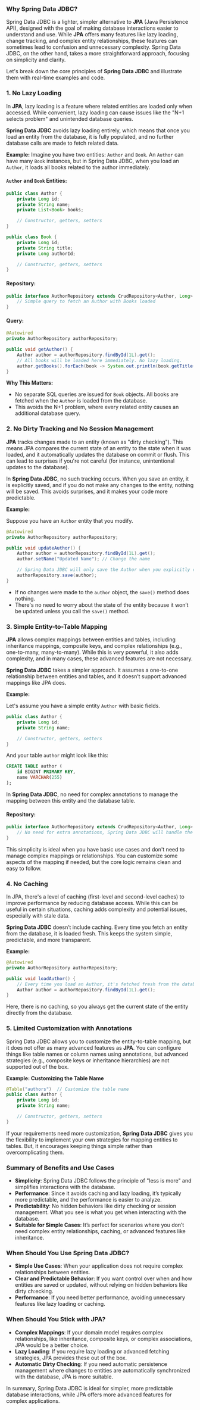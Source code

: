 ### Why Spring Data JDBC?

Spring Data JDBC is a lighter, simpler alternative to **JPA** (Java Persistence API), designed with the goal of making database interactions easier to understand and use. While **JPA** offers many features like lazy loading, change tracking, and complex entity relationships, these features can sometimes lead to confusion and unnecessary complexity. Spring Data JDBC, on the other hand, takes a more straightforward approach, focusing on simplicity and clarity.

Let's break down the core principles of **Spring Data JDBC** and illustrate them with real-time examples and code.

### 1. **No Lazy Loading**

In **JPA**, lazy loading is a feature where related entities are loaded only when accessed. While convenient, lazy loading can cause issues like the "N+1 selects problem" and unintended database queries.

**Spring Data JDBC** avoids lazy loading entirely, which means that once you load an entity from the database, it is fully populated, and no further database calls are made to fetch related data.

**Example:**
Imagine you have two entities: `Author` and `Book`. An `Author` can have many `Book` instances, but in Spring Data JDBC, when you load an `Author`, it loads all books related to the author immediately.

#### `Author` and `Book` Entities:

```java
public class Author {
    private Long id;
    private String name;
    private List<Book> books;

    // Constructor, getters, setters
}

public class Book {
    private Long id;
    private String title;
    private Long authorId;

    // Constructor, getters, setters
}
```

#### Repository:

```java
public interface AuthorRepository extends CrudRepository<Author, Long> {
    // Simple query to fetch an Author with Books loaded
}
```

#### Query:

```java
@Autowired
private AuthorRepository authorRepository;

public void getAuthor() {
    Author author = authorRepository.findById(1L).get();
    // All books will be loaded here immediately. No lazy loading.
    author.getBooks().forEach(book -> System.out.println(book.getTitle()));
}
```

**Why This Matters:**
- No separate SQL queries are issued for `Book` objects. All books are fetched when the `Author` is loaded from the database.
- This avoids the N+1 problem, where every related entity causes an additional database query.

### 2. **No Dirty Tracking and No Session Management**

**JPA** tracks changes made to an entity (known as "dirty checking"). This means JPA compares the current state of an entity to the state when it was loaded, and it automatically updates the database on commit or flush. This can lead to surprises if you're not careful (for instance, unintentional updates to the database).

In **Spring Data JDBC**, no such tracking occurs. When you save an entity, it is explicitly saved, and if you do not make any changes to the entity, nothing will be saved. This avoids surprises, and it makes your code more predictable.

**Example:**

Suppose you have an `Author` entity that you modify.

```java
@Autowired
private AuthorRepository authorRepository;

public void updateAuthor() {
    Author author = authorRepository.findById(1L).get();
    author.setName("Updated Name"); // Change the name

    // Spring Data JDBC will only save the Author when you explicitly call save.
    authorRepository.save(author);
}
```

- If no changes were made to the `author` object, the `save()` method does nothing.
- There's no need to worry about the state of the entity because it won’t be updated unless you call the `save()` method.

### 3. **Simple Entity-to-Table Mapping**

**JPA** allows complex mappings between entities and tables, including inheritance mappings, composite keys, and complex relationships (e.g., one-to-many, many-to-many). While this is very powerful, it also adds complexity, and in many cases, these advanced features are not necessary.

**Spring Data JDBC** takes a simpler approach. It assumes a one-to-one relationship between entities and tables, and it doesn’t support advanced mappings like JPA does. 

**Example:**

Let's assume you have a simple entity `Author` with basic fields.

```java
public class Author {
    private Long id;
    private String name;

    // Constructor, getters, setters
}
```

And your table `author` might look like this:

```sql
CREATE TABLE author (
    id BIGINT PRIMARY KEY,
    name VARCHAR(255)
);
```

In **Spring Data JDBC**, no need for complex annotations to manage the mapping between this entity and the database table.

#### Repository:

```java
public interface AuthorRepository extends CrudRepository<Author, Long> {
    // No need for extra annotations, Spring Data JDBC will handle the mapping
}
```

This simplicity is ideal when you have basic use cases and don't need to manage complex mappings or relationships. You can customize some aspects of the mapping if needed, but the core logic remains clean and easy to follow.

### 4. **No Caching**

In JPA, there's a level of caching (first-level and second-level caches) to improve performance by reducing database access. While this can be useful in certain situations, caching adds complexity and potential issues, especially with stale data.

**Spring Data JDBC** doesn’t include caching. Every time you fetch an entity from the database, it is loaded fresh. This keeps the system simple, predictable, and more transparent.

**Example:**

```java
@Autowired
private AuthorRepository authorRepository;

public void loadAuthor() {
    // Every time you load an Author, it's fetched fresh from the database.
    Author author = authorRepository.findById(1L).get();
}
```

Here, there is no caching, so you always get the current state of the entity directly from the database.

### 5. **Limited Customization with Annotations**

Spring Data JDBC allows you to customize the entity-to-table mapping, but it does not offer as many advanced features as **JPA**. You can configure things like table names or column names using annotations, but advanced strategies (e.g., composite keys or inheritance hierarchies) are not supported out of the box.

**Example: Customizing the Table Name**

```java
@Table("authors")  // Customize the table name
public class Author {
    private Long id;
    private String name;

    // Constructor, getters, setters
}
```

If your requirements need more customization, **Spring Data JDBC** gives you the flexibility to implement your own strategies for mapping entities to tables. But, it encourages keeping things simple rather than overcomplicating them.

### Summary of Benefits and Use Cases

- **Simplicity**: Spring Data JDBC follows the principle of "less is more" and simplifies interactions with the database.
- **Performance**: Since it avoids caching and lazy loading, it’s typically more predictable, and the performance is easier to analyze.
- **Predictability**: No hidden behaviors like dirty checking or session management. What you see is what you get when interacting with the database.
- **Suitable for Simple Cases**: It’s perfect for scenarios where you don’t need complex entity relationships, caching, or advanced features like inheritance.

### When Should You Use Spring Data JDBC?

- **Simple Use Cases**: When your application does not require complex relationships between entities.
- **Clear and Predictable Behavior**: If you want control over when and how entities are saved or updated, without relying on hidden behaviors like dirty ch:ecking.
- **Performance**: If you need better performance, avoiding unnecessary features like lazy loading or caching.

### When Should You Stick with JPA?

- **Complex Mappings**: If your domain model requires complex relationships, like inheritance, composite keys, or complex associations, JPA would be a better choice.
- **Lazy Loading**: If you require lazy loading or advanced fetching strategies, JPA provides these out of the box.
- **Automatic Dirty Checking**: If you need automatic persistence management where changes to entities are automatically synchronized with the database, JPA is more suitable.

In summary, Spring Data JDBC is ideal for simpler, more predictable database interactions, while JPA offers more advanced features for complex applications.
